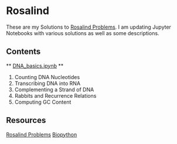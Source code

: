 # Rosalind

These are my Solutions to [Rosalind Problems](http://rosalind.info/problems). I am updating Jupyter Notebooks with various solutions as well as some descriptions.


## Contents

** [DNA_basics.ipynb](https://github.com/SuruchiFialoke/Rosalind/blob/master/DNA_basics.ipynb) ** 
1. Counting DNA Nucleotides
2. Transcribing DNA into RNA
3. Complementing a Strand of DNA
4. Rabbits and Recurrence Relations
5. Computing GC Content
  
  
  
  ## Resources
  
  [Rosalind Problems](http://rosalind.info/problems)
  [Biopython](https://anaconda.org/anaconda/biopython)
 
